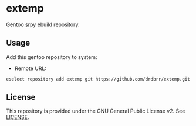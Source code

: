  extemp
=============

Gentoo [srpy](https://github.com/drdbrr/srpy) ebuild repository.

Usage
-----

Add this gentoo repository to system:
* Remote URL:
```bash
eselect repository add extemp git https://github.com/drdbrr/extemp.git && emaint sync -r extemp
```

License
-------

This repository is provided under the GNU General Public License v2. See [LICENSE](LICENSE).
